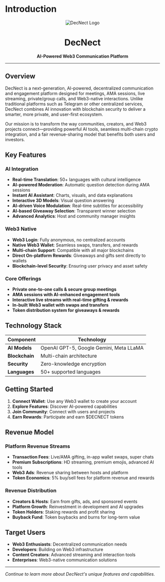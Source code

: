 # Introduction

<div align="center">

![DecNect Logo](https://via.placeholder.com/300x150/1a1a1a/ffffff?text=DecNect)

# DecNect

**AI-Powered Web3 Communication Platform**

</div>

---

## Overview

DecNect is a next-generation, AI-powered, decentralized communication and engagement platform designed for meetings, AMA sessions, live streaming, private/group calls, and Web3-native interactions. Unlike traditional platforms such as Telegram or other centralized services, DecNect combines AI innovation with blockchain security to deliver a smarter, more private, and user-first ecosystem.

Our mission is to transform the way communities, creators, and Web3 projects connect—providing powerful AI tools, seamless multi-chain crypto integration, and a fair revenue-sharing model that benefits both users and investors.

## Key Features

### AI Integration
- **Real-time Translation**: 50+ languages with cultural intelligence
- **AI-powered Moderation**: Automatic question detection during AMA sessions
- **Instant AI Assistant**: Charts, visuals, and data explanations
- **Interactive 3D Models**: Visual question answering
- **AI-driven Voice Modulation**: Real-time subtitles for accessibility
- **AI-based Giveaway Selection**: Transparent winner selection
- **Advanced Analytics**: Host and community manager insights

### Web3 Native
- **Web3 Login**: Fully anonymous, no centralized accounts
- **Native Web3 Wallet**: Seamless swaps, transfers, and rewards
- **Multi-chain Support**: Compatible with all major blockchains
- **Direct On-platform Rewards**: Giveaways and gifts sent directly to wallets
- **Blockchain-level Security**: Ensuring user privacy and asset safety

### Core Offerings
- **Private one-to-one calls & secure group meetings**
- **AMA sessions with AI-enhanced engagement tools**
- **Interactive live streams with real-time gifting & rewards**
- **In-built Web3 wallet with swaps and transfers**
- **Token distribution system for giveaways & rewards**

## Technology Stack

| **Component** | **Technology** |
|---------------|----------------|
| **AI Models** | OpenAI GPT-5, Google Gemini, Meta LLaMA |
| **Blockchain** | Multi-chain architecture |
| **Security** | Zero-knowledge encryption |
| **Languages** | 50+ supported languages |

## Getting Started

1. **Connect Wallet**: Use any Web3 wallet to create your account
2. **Explore Features**: Discover AI-powered capabilities
3. **Join Community**: Connect with users and projects
4. **Earn Rewards**: Participate and earn $DECNECT tokens

## Revenue Model

### Platform Revenue Streams
- **Transaction Fees**: Live/AMA gifting, in-app wallet swaps, super chats
- **Premium Subscriptions**: HD streaming, premium emojis, advanced AI tools
- **Web3 Ads**: Revenue sharing between hosts and platform
- **Token Economics**: 5% buy/sell fees for platform revenue and rewards

### Revenue Distribution
- **Creators & Hosts**: Earn from gifts, ads, and sponsored events
- **Platform Growth**: Reinvestment in development and AI upgrades
- **Token Holders**: Staking rewards and profit sharing
- **Buyback Fund**: Token buybacks and burns for long-term value

## Target Users

- **Web3 Enthusiasts**: Decentralized communication needs
- **Developers**: Building on Web3 infrastructure
- **Content Creators**: Advanced streaming and interaction tools
- **Enterprises**: Web3-native communication solutions

---

*Continue to learn more about DecNect's unique features and capabilities.*
